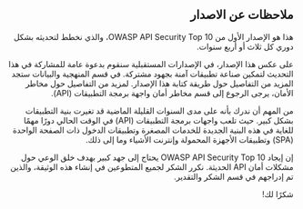 <h2 dir='rtl' align='right'>ملاحظات عن الاصدار </h2>

<p dir='rtl' align='right'>هذا هو الإصدار الأول من OWASP API Security Top 10، والذي نخطط لتحديثه بشكل دوري كل ثلاث أو أربع سنوات. 

<p dir='rtl' align='right'>على عكس هذا الإصدار، في الإصدارات المستقبلية سنقوم بدعوة عامة للمشاركة في هذا التحديث لتمكين صناعة تطبيقات آمنة بجهود مشتركة. في قسم المنهجية والبيانات ستجد المزيد من التفاصيل حول طريقة كتابة هذا الإصدار. لمزيد من التفاصيل حول مخاطر الأمان، يرجى الرجوع إلى قسم مخاطر أمان واجهة برمجة التطبيقات (API). 
<p dir='rtl' align='right'>من المهم أن ندرك بأنه على مدى السنوات القليلة الماضية قد تغيرت بنية التطبيقات بشكل كبير. حيث تلعب واجهات برمجة التطبيقات (API) في الوقت الحالي دورًا مهمًا للغاية في هذه البنية الجديدة للخدمات المصغرة وتطبيقات الدخول ذات الصفحة الواحدة (SPA) وتطبيقات الأجهزة المحمولة وإنترنت الأشياء وما إلى ذلك. 
<p dir='rtl' align='right'> إن إيجاد OWASP API Security Top 10 يحتاج إلى جهد كبير بهدف خلق الوعي حول مشكلات أمان API الحديثة. نكرر الشكر لجميع المتطوعين في إنشاء هذه الوثيقة، والذين تم إدراجهم في قسم الشكر والتقدير.  
   
<p dir='rtl' align='right'> شكرًا لك! 

[1]: ./0xd0-about-data.md
[2]: ./0x10-api-security-risks.md
[3]: ./0xd1-acknowledgments.md

